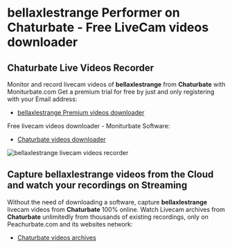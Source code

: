 # bellaxlestrange Performer on Chaturbate - Free LiveCam videos downloader

## Chaturbate Live Videos Recorder

Monitor and record livecam videos of **bellaxlestrange** from **Chaturbate** with Moniturbate.com
Get a premium trial for free by just and only registering with your Email address:
* [bellaxlestrange Premium videos downloader](https://moniturbate.com/request-demo-licence-key.html)

Free livecam videos downloader - Moniturbate Software:
* [Chaturbate videos downloader](https://moniturbate.com/moniturbate-download-software.html)

![bellaxlestrange livecam videos recorder](https://peachurnet.com/templates/moniturbate-software.png)


## Capture bellaxlestrange videos from the Cloud and watch your recordings on Streaming

Without the need of downloading a software, capture **bellaxlestrange** livecam videos from **Chaturbate** 100% online.
Watch Livecam archives from **Chaturbate** unlimitedly from thousands of existing recordings, only on Peachurbate.com and its websites network:
* [Chaturbate videos archives](https://peachurnet.com/)